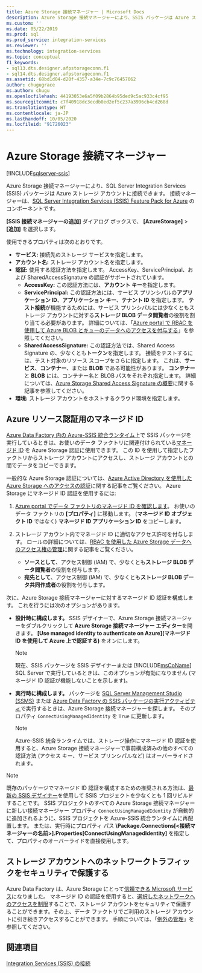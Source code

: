 ```yaml
---
title: Azure Storage 接続マネージャー | Microsoft Docs
description: Azure Storage 接続マネージャーにより、SSIS パッケージは Azure ストレージ アカウントに接続できます。
ms.custom: ''
ms.date: 05/22/2019
ms.prod: sql
ms.prod_service: integration-services
ms.reviewer: ''
ms.technology: integration-services
ms.topic: conceptual
f1_keywords:
- sql13.dts.designer.afpstorageconn.f1
- sql14.dts.designer.afpstorageconn.f1
ms.assetid: 68bd1d04-d20f-4357-a34e-7c9c76457062
author: chugugrace
ms.author: chugu
ms.openlocfilehash: 44193053e6a5f09b2864b95ded9c5ac933c4cf95
ms.sourcegitcommit: c7f40918dc3ecdb0ed2ef5c237a3996cb4cd268d
ms.translationtype: HT
ms.contentlocale: ja-JP
ms.lasthandoff: 10/05/2020
ms.locfileid: "91726023"
---
```

# <a name="azure-storage-connection-manager"></a>Azure Storage 接続マネージャー

[!INCLUDE[sqlserver-ssis](../../includes/applies-to-version/sqlserver-ssis.md)]

Azure Storage 接続マネージャーにより、SQL Server Integration Services (SSIS) パッケージは Azure ストレージ アカウントに接続できます。 接続マネージャーは、[SQL Server Integration Services (SSIS) Feature Pack for Azure](../../integration-services/azure-feature-pack-for-integration-services-ssis.md) のコンポーネントです。 
  
**[SSIS 接続マネージャーの追加]** ダイアログ ボックスで、 **[AzureStorage]**  >  **[追加]** を選択します。  
  
使用できるプロパティは次のとおりです。

- **サービス:** 接続先のストレージ サービスを指定します。
- **アカウント名:** ストレージ アカウント名を指定します。
- **認証:** 使用する認証方法を指定します。 AccessKey、ServicePrincipal、および SharedAccessSignature の認証がサポートされています。
    - **AccessKey:** この認証方法には、**アカウント キー**を指定します。
    - **ServicePrincipal:** この認証方法には、サービス プリンシパルの**アプリケーション ID**、**アプリケーション キー**、**テナント ID** を指定します。
      **テスト接続**が機能するためには、サービス プリンシパルには少なくともストレージ アカウントに対する**ストレージ BLOB データ閲覧者**の役割を割り当てる必要があります。
      詳細については、「[Azure portal で RBAC を使用して Azure BLOB とキューのデータへのアクセスを付与する](/azure/storage/common/storage-auth-aad-rbac-portal#assign-rbac-roles-using-the-azure-portal)」を参照してください。
    - **SharedAccessSignature:** この認証方法では、Shared Access Signature の、少なくとも**トークン**を指定します。
      接続をテストするには、テスト対象のリソース スコープをさらに指定します。 これは、**サービス**、**コンテナー**、または **BLOB** である可能性があります。
      **コンテナー**と **BLOB** には、コンテナー名と BLOB パスをそれぞれ指定します。
      詳細については、[Azure Storage Shared Access Signature の概要](/azure/storage/common/storage-sas-overview)に関する記事を参照してください。
- **環境:** ストレージ アカウントをホストするクラウド環境を指定します。

## <a name="managed-identities-for-azure-resources-authentication"></a>Azure リソース認証用のマネージド ID
[Azure Data Factory 内の Azure-SSIS 統合ランタイム](/azure/data-factory/concepts-integration-runtime#azure-ssis-integration-runtime)上で SSIS パッケージを実行しているときは、お使いのデータ ファクトリに関連付けられている[マネージド ID](/azure/data-factory/connector-azure-sql-database#managed-identity) を Azure Storage 認証に使用できます。 この ID を使用して指定したファクトリからストレージ アカウントにアクセスし、ストレージ アカウントとの間でデータをコピーできます。

一般的な Azure Storage 認証については、[Azure Active Directory を使用した Azure Storage へのアクセスの認証](/azure/storage/common/storage-auth-aad)に関する記事をご覧ください。 Azure Storage にマネージド ID 認証を使用するには:

1. [Azure portal でデータ ファクトリのマネージド ID を確認します](/azure/data-factory/data-factory-service-identity)。 お使いのデータ ファクトリの **[プロパティ]** に移動します。 (**マネージド ID オブジェクト ID** ではなく) **マネージド ID アプリケーション ID** をコピーします。

1. ストレージ アカウント内でマネージド ID に適切なアクセス許可を付与します。 ロールの詳細については、[RBAC を使用した Azure Storage データへのアクセス権の管理](/azure/storage/common/storage-auth-aad-rbac-portal)に関する記事をご覧ください。

    - **ソースとして**、アクセス制御 (IAM) で、少なくとも**ストレージ BLOB データ閲覧者**の役割を付与します。
    - **宛先として**、アクセス制御 (IAM) で、少なくとも**ストレージ BLOB データ共同作成者**の役割を付与します。

次に、Azure Storage 接続マネージャーに対するマネージド ID 認証を構成します。 これを行うには次のオプションがあります。

- **設計時に構成します。** SSIS デザイナーで、Azure Storage 接続マネージャーをダブルクリックして **Azure Storage 接続マネージャー エディター**を開きます。 **[Use managed identity to authenticate on Azure]\(マネージド ID を使用して Azure 上で認証する\)** をオンにします。
    > [!NOTE]
    >  現在、SSIS パッケージを SSIS デザイナーまたは [!INCLUDE[msCoName](../../includes/msconame-md.md)] SQL Server で実行しているときは、このオプションが有効になりません (マネージド ID 認証が機能しないことを示します)。
    
- **実行時に構成します。** パッケージを [SQL Server Management Studio (SSMS)](../ssis-quickstart-run-ssms.md) または [Azure Data Factory の SSIS パッケージの実行アクティビティ](/azure/data-factory/how-to-invoke-ssis-package-ssis-activity)で実行するときは、Azure Storage 接続マネージャーを探します。 そのプロパティ `ConnectUsingManagedIdentity` を `True` に更新します。
    > [!NOTE]
    >  Azure-SSIS 統合ランタイムでは、ストレージ操作にマネージド ID 認証を使用すると、Azure Storage 接続マネージャーで事前構成済みの他のすべての認証方法 (アクセス キー、サービス プリンシパルなど) はオーバーライドされます。

> [!NOTE]
>  既存のパッケージでマネージド ID 認証を構成するための推奨される方法は、[最新の SSIS デザイナー](../../ssdt/download-sql-server-data-tools-ssdt.md)を使用して SSIS プロジェクトを少なくとも 1 回リビルドすることです。 SSIS プロジェクトのすべての Azure Storage 接続マネージャーに新しい接続マネージャー プロパティ `ConnectUsingManagedIdentity` が自動的に追加されるように、SSIS プロジェクトを Azure-SSIS 統合ランタイムに再配置します。 または、実行時にプロパティ パス **\Package.Connections[<接続マネージャーの名前>].Properties[ConnectUsingManagedIdentity]** を指定して、プロパティのオーバーライドを直接使用します。

## <a name="secure-network-traffic-to-your-storage-account"></a>ストレージ アカウントへのネットワークトラフィックをセキュリティで保護する
Azure Data Factory は、Azure Storage にとって[信頼できる Microsoft サービス](/azure/storage/common/storage-network-security#trusted-microsoft-services)になりました。 マネージド ID の認証を使用すると、[選択したネットワークへのアクセスを制限](/azure/storage/common/storage-network-security#change-the-default-network-access-rule)することで、ストレージ アカウントをセキュリティで保護することができます。その上、データ ファクトリでご利用のストレージ アカウントに引き続きアクセスすることができます。 手順については、「[例外の管理](/azure/storage/common/storage-network-security#managing-exceptions)」を参照してください。

## <a name="see-also"></a>関連項目  
 [Integration Services &#40;SSIS&#41; の接続](../../integration-services/connection-manager/integration-services-ssis-connections.md)